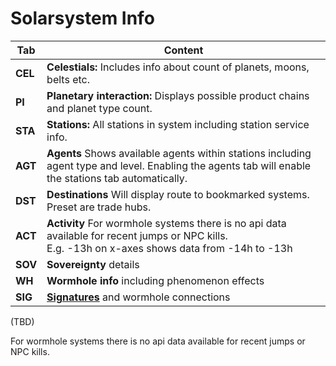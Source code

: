 # Solarsystem Info

| Tab | Content |
|--|--|
| **CEL**| **Celestials:** Includes info about count of planets, moons, belts etc.|
| **PI** | **Planetary interaction:** Displays possible product chains and planet type count. |
| **STA**| **Stations:** All stations in system including station service info.|
| **AGT**| **Agents** Shows available agents within stations including agent type and level. Enabling the agents tab will enable the stations tab automatically.|
| **DST**| **Destinations** Will display route to bookmarked systems. Preset are trade hubs. |
| **ACT**| **Activity** For wormhole systems there is no api data available for recent jumps or NPC kills.<br>E.g. -13h on x-axes shows data from -14h to -13h|
| **SOV**| **Sovereignty** details |
| **WH** | **Wormhole info** including phenomenon effects |
| **SIG**| **[Signatures](https://eveeye.readthedocs.io/en/latest/sharing/signatures/)** and wormhole connections |
 (TBD)



For wormhole systems there is no api data available for recent jumps or NPC kills.
<!--stackedit_data:
eyJoaXN0b3J5IjpbLTI4MTIyMDkyMCwxNDEzMjUyNjAxLC0xMz
kxODQ0MzkyLC03NTI3NzAwNTgsLTQ5NzA4MDkxMV19
-->